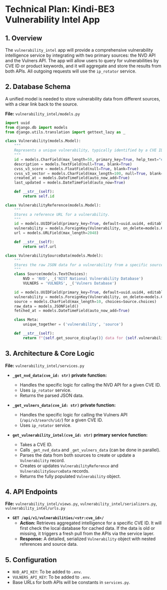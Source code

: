 # Technical Plan: Kindi-BE3 Vulnerability Intel App

## 1. Overview

The `vulnerability_intel` app will provide a comprehensive vulnerability intelligence service by integrating with two primary sources: the NVD API and the Vulners API. The app will allow users to query for vulnerabilities by CVE ID or product keywords, and it will aggregate and store the results from both APIs. All outgoing requests will use the `ip_rotator` service.

## 2. Database Schema

A unified model is needed to store vulnerability data from different sources, with a clear link back to the source.

**File:** `vulnerability_intel/models.py`

```python
import uuid
from django.db import models
from django.utils.translation import gettext_lazy as _

class Vulnerability(models.Model):
    """
    Represents a unique vulnerability, typically identified by a CVE ID.
    """
    id = models.CharField(max_length=50, primary_key=True, help_text="e.g., CVE-2021-44228")
    description = models.TextField(null=True, blank=True)
    cvss_v3_score = models.FloatField(null=True, blank=True)
    cvss_v3_vector = models.CharField(max_length=100, null=True, blank=True)
    created_at = models.DateTimeField(auto_now_add=True)
    last_updated = models.DateTimeField(auto_now=True)

    def __str__(self):
        return self.id

class VulnerabilityReference(models.Model):
    """
    Stores a reference URL for a vulnerability.
    """
    id = models.UUIDField(primary_key=True, default=uuid.uuid4, editable=False)
    vulnerability = models.ForeignKey(Vulnerability, on_delete=models.CASCADE, related_name="references")
    url = models.URLField(max_length=2048)

    def __str__(self):
        return self.url

class VulnerabilitySourceData(models.Model):
    """
    Stores the raw JSON data for a vulnerability from a specific source (NVD or Vulners).
    """
    class Source(models.TextChoices):
        NVD = 'NVD', _('NIST National Vulnerability Database')
        VULNERS = 'VULNERS', _('Vulners Database')

    id = models.UUIDField(primary_key=True, default=uuid.uuid4, editable=False)
    vulnerability = models.ForeignKey(Vulnerability, on_delete=models.CASCADE, related_name="source_data")
    source = models.CharField(max_length=10, choices=Source.choices)
    raw_data = models.JSONField()
    fetched_at = models.DateTimeField(auto_now_add=True)

    class Meta:
        unique_together = ('vulnerability', 'source')

    def __str__(self):
        return f"{self.get_source_display()} data for {self.vulnerability.id}"
```

## 3. Architecture & Core Logic

**File:** `vulnerability_intel/services.py`

*   **`_get_nvd_data(cve_id: str)` private function:**
    *   Handles the specific logic for calling the NVD API for a given CVE ID.
    *   Uses `ip_rotator` service.
    *   Returns the parsed JSON data.

*   **`_get_vulners_data(cve_id: str)` private function:**
    *   Handles the specific logic for calling the Vulners API (`/api/v3/search/id/`) for a given CVE ID.
    *   Uses `ip_rotator` service.

*   **`get_vulnerability_intel(cve_id: str)` primary service function:**
    *   Takes a CVE ID.
    *   Calls `_get_nvd_data` and `_get_vulners_data` (can be done in parallel).
    *   Parses the data from both sources to create or update a `Vulnerability` record.
    *   Creates or updates `VulnerabilityReference` and `VulnerabilitySourceData` records.
    *   Returns the fully populated `Vulnerability` object.

## 4. API Endpoints

**File:** `vulnerability_intel/views.py`, `vulnerability_intel/serializers.py`, `vulnerability_intel/urls.py`

*   **`GET /api/v1/vulnerabilities/<str:cve_id>/`**
    *   **Action:** Retrieves aggregated intelligence for a specific CVE ID. It will first check the local database for cached data. If the data is old or missing, it triggers a fresh pull from the APIs via the service layer.
    *   **Response:** A detailed, serialized `Vulnerability` object with nested references and source data.

## 5. Configuration

*   `NVD_API_KEY`: To be added to `.env`.
*   `VULNERS_API_KEY`: To be added to `.env`.
*   Base URLs for both APIs will be constants in `services.py`.
